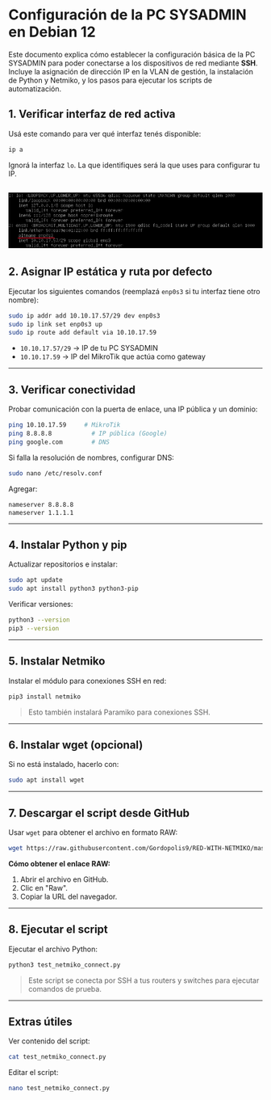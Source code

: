 # Configuración de la PC SYSADMIN en Debian 12 

Este documento explica cómo establecer la configuración básica de la PC SYSADMIN para poder conectarse a los dispositivos de red mediante **SSH**.  
Incluye la asignación de dirección IP en la VLAN de gestión, la instalación de Python y Netmiko, y los pasos para ejecutar los scripts de automatización.

## 1. Verificar interfaz de red activa

Usá este comando para ver qué interfaz tenés disponible:

```bash
ip a
```

Ignorá la interfaz `lo`. La que identifiques será la que uses para configurar tu IP.

![ConfiguraciónIP](../Images/IP-Debian12.png)
---

## 2. Asignar IP estática y ruta por defecto

Ejecutar los siguientes comandos (reemplazá `enp0s3` si tu interfaz tiene otro nombre):

```bash
sudo ip addr add 10.10.17.57/29 dev enp0s3
sudo ip link set enp0s3 up
sudo ip route add default via 10.10.17.59
```

- `10.10.17.57/29` → IP de tu PC SYSADMIN  
- `10.10.17.59` → IP del MikroTik que actúa como gateway

---

## 3. Verificar conectividad

Probar comunicación con la puerta de enlace, una IP pública y un dominio:

```bash
ping 10.10.17.59     # MikroTik
ping 8.8.8.8           # IP pública (Google)
ping google.com        # DNS
```

Si falla la resolución de nombres, configurar DNS:

```bash
sudo nano /etc/resolv.conf
```

Agregar:

```
nameserver 8.8.8.8
nameserver 1.1.1.1
```

---

## 4. Instalar Python y pip

Actualizar repositorios e instalar:

```bash
sudo apt update
sudo apt install python3 python3-pip
```

Verificar versiones:

```bash
python3 --version
pip3 --version
```

---

## 5. Instalar Netmiko

Instalar el módulo para conexiones SSH en red:

```bash
pip3 install netmiko
```

> Esto también instalará Paramiko para conexiones SSH.

---

## 6. Instalar wget (opcional)

Si no está instalado, hacerlo con:

```bash
sudo apt install wget
```

---

## 7. Descargar el script desde GitHub

Usar `wget` para obtener el archivo en formato RAW:

```bash
wget https://raw.githubusercontent.com/Gordopolis9/RED-WITH-NETMIKO/master/test_netmiko_connect.py
```

**Cómo obtener el enlace RAW:**

1. Abrir el archivo en GitHub.  
2. Clic en "Raw".  
3. Copiar la URL del navegador.

---

## 8. Ejecutar el script

Ejecutar el archivo Python:

```bash
python3 test_netmiko_connect.py
```

> Este script se conecta por SSH a tus routers y switches para ejecutar comandos de prueba.

---

## Extras útiles

Ver contenido del script:

```bash
cat test_netmiko_connect.py
```

Editar el script:

```bash
nano test_netmiko_connect.py
```

